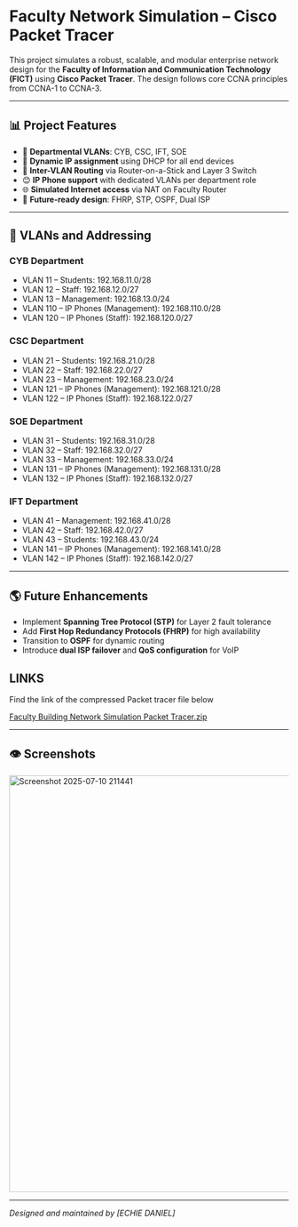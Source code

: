 # Faculty Network Simulation – Cisco Packet Tracer

This project simulates a robust, scalable, and modular enterprise network design for the **Faculty of Information and Communication Technology (FICT)** using **Cisco Packet Tracer**. The design follows core CCNA principles from CCNA-1 to CCNA-3.

---

## 📊 Project Features

* 📂 **Departmental VLANs**: CYB, CSC, IFT, SOE
* 📡 **Dynamic IP assignment** using DHCP for all end devices
* 🔄 **Inter-VLAN Routing** via Router-on-a-Stick and Layer 3 Switch
* 😊 **IP Phone support** with dedicated VLANs per department role
* 🌐 **Simulated Internet access** via NAT on Faculty Router
* 📆 **Future-ready design**: FHRP, STP, OSPF, Dual ISP

---

## 📡 VLANs and Addressing

### CYB Department

* VLAN 11 – Students: 192.168.11.0/28
* VLAN 12 – Staff: 192.168.12.0/27
* VLAN 13 – Management: 192.168.13.0/24
* VLAN 110 – IP Phones (Management): 192.168.110.0/28
* VLAN 120 – IP Phones (Staff): 192.168.120.0/27

### CSC Department

* VLAN 21 – Students: 192.168.21.0/28
* VLAN 22 – Staff: 192.168.22.0/27
* VLAN 23 – Management: 192.168.23.0/24
* VLAN 121 – IP Phones (Management): 192.168.121.0/28
* VLAN 122 – IP Phones (Staff): 192.168.122.0/27

### SOE Department

* VLAN 31 – Students: 192.168.31.0/28
* VLAN 32 – Staff: 192.168.32.0/27
* VLAN 33 – Management: 192.168.33.0/24
* VLAN 131 – IP Phones (Management): 192.168.131.0/28
* VLAN 132 – IP Phones (Staff): 192.168.132.0/27

### IFT Department

* VLAN 41 – Management: 192.168.41.0/28
* VLAN 42 – Staff: 192.168.42.0/27
* VLAN 43 – Students: 192.168.43.0/24
* VLAN 141 – IP Phones (Management): 192.168.141.0/28
* VLAN 142 – IP Phones (Staff): 192.168.142.0/27

---

## 🌎 Future Enhancements

* Implement **Spanning Tree Protocol (STP)** for Layer 2 fault tolerance
* Add **First Hop Redundancy Protocols (FHRP)** for high availability
* Transition to **OSPF** for dynamic routing
* Introduce **dual ISP failover** and **QoS configuration** for VoIP

## LINKS
Find the link of the compressed Packet tracer file below
  
[Faculty Building Network Simulation Packet Tracer.zip](https://github.com/user-attachments/files/21171024/Faculty.Building.Network.Simulation.Packet.Tracer.zip)

---

## 👁️ Screenshots
<img width="865" height="750" alt="Screenshot 2025-07-10 211441" src="https://github.com/user-attachments/assets/cc1a3b67-78be-4812-a07e-c230aa43753c" />

---

*Designed and maintained by \[ECHIE DANIEL]*
